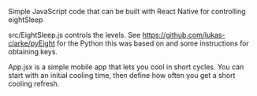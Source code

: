 Simple JavaScript code that can be built with React Native for controlling eightSleep   

src/EightSleep.js controls the levels. See https://github.com/lukas-clarke/pyEight for the Python this was based on and some instructions for obtaining keys.

App.jsx is a simple mobile app that lets you cool in short cycles. You can start with an initial cooling time, then define how often you get a short cooling refresh. 
